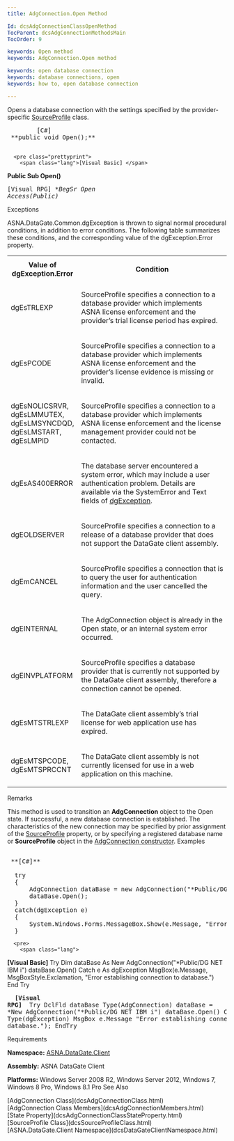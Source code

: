 ```yaml
---
title: AdgConnection.Open Method

Id: dcsAdgConnectionClassOpenMethod
TocParent: dcsAdgConnectionMethodsMain
TocOrder: 9

keywords: Open method
keywords: AdgConnection.Open method

keywords: open database connection
keywords: database connections, open
keywords: how to, open database connection

---
```


Opens a database connection with the settings specified by the provider-specific [SourceProfile](dcsSourceProfileClass.html) class. 
<pre class="prettyprint">
        <span class="lang">[C#]</span>
 **public void Open();** 
      </pre>
      <pre class="prettyprint">
        <span class="lang">[Visual Basic] </span>
 **Public Sub Open()** 
      </pre>
      <pre class="prettyprint">
        <span class="lang">[Visual RPG]</span>
 **BegSr Open Access(*Public)** 
      </pre>

Exceptions

ASNA.DataGate.Common.dgException is thrown to signal normal procedural conditions, in addition to error conditions. The following table summarizes these conditions, and the corresponding value of the dgException.Error property.
<br />

<table class="dtTABLE" id="Table5" x-use-null-cells="x-use-null-cells" style="border-spacing: 0px;     x-cell-content-align: Top" cellspacing="0">
          <colgroup span="1">
            <col span="1" style="FONT-WEIGHT: bold; WIDTH: 30%" />
            <col span="1" style="WIDTH: 70%" />
          </colgroup>
          <tr>
            <th colspan="1" rowspan="1">
							Value of
							<br />
							dgException.Error
						</th>
            <th colspan="1" rowspan="1">

Condition
</th>
          </tr>
          <tr>
            <td colspan="1" rowspan="1">

dgEsTRLEXP 
</td>
            <td colspan="1" rowspan="1">

SourceProfile specifies a connection to a database provider which implements ASNA license enforcement and the provider’s trial license period has expired. 
</td>
          </tr>
          <tr>
            <td colspan="1" rowspan="1">

dgEsPCODE 
</td>
            <td colspan="1" rowspan="1">

SourceProfile specifies a connection to a database provider which implements ASNA license enforcement and the provider’s license evidence is missing or invalid. 
</td>
          </tr>
          <tr>
            <td colspan="1" rowspan="1">

dgEsNOLICSRVR, dgEsLMMUTEX, dgEsLMSYNCDQD, dgEsLMSTART, dgEsLMPID 
</td>
            <td colspan="1" rowspan="1">

SourceProfile specifies a connection to a database provider which implements ASNA license enforcement and the license management provider could not be contacted. 
</td>
          </tr>
          <tr>
            <td colspan="1" rowspan="1">

dgEsAS400ERROR 
</td>
            <td colspan="1" rowspan="1">

The database server encountered a system error, which may include a user authentication problem. Details are available via the <span>SystemError</span> and <span>Text</span> fields of [dgException](dcsdgExceptionClass.html). 
</td>
          </tr>
          <tr>
            <td colspan="1" rowspan="1">

dgEOLDSERVER 
</td>
            <td colspan="1" rowspan="1">

SourceProfile specifies a connection to a release of a database provider that does not support the DataGate client assembly. 
</td>
          </tr>
          <tr>
            <td colspan="1" rowspan="1">

dgEmCANCEL 
</td>
            <td colspan="1" rowspan="1">

SourceProfile specifies a connection that is to query the user for authentication information and the user cancelled the query. 
</td>
          </tr>
          <tr>
            <td colspan="1" rowspan="1">

dgEINTERNAL 
</td>
            <td colspan="1" rowspan="1">

The <span>AdgConnection</span> object is already in the <span>Open</span> state, or an internal system error occurred. 
</td>
          </tr>
          <tr>
            <td colspan="1" rowspan="1">

dgEINVPLATFORM 
</td>
            <td colspan="1" rowspan="1">

SourceProfile specifies a database provider that is currently not supported by the DataGate client assembly, therefore a connection cannot be opened. 
</td>
          </tr>
          <tr>
            <td colspan="1" rowspan="1">

dgEsMTSTRLEXP 
</td>
            <td colspan="1" rowspan="1">

The DataGate client assembly’s trial license for web application use has expired. 
</td>
          </tr>
          <tr>
            <td colspan="1" rowspan="1">

dgEsMTSPCODE, dgEsMTSPRCCNT 
</td>
            <td colspan="1" rowspan="1">

The DataGate client assembly is not currently licensed for use in a web application on this machine. 
</td>
          </tr>
</table>

Remarks

This method is used to transition an **AdgConnection** object to the Open state. If successful, a new database connection is established. The characteristics of the new connection may be specified by prior assignment of the [ SourceProfile](dcsAdgConnectionClassSourceProfileProperty.html) property, or by specifying a registered database name or **SourceProfile** object in the [ AdgConnection constructor](dcsAdgConnectionConstructorsMain.html).
Examples

<pre>
        <span class="lang">
 **[C#]** 
        </span>
  try
  {
      AdgConnection dataBase = new AdgConnection("*Public/DG NET IBM i");
      dataBase.Open();
  }
  catch(dgException e)
  {
      System.Windows.Forms.MessageBox.Show(e.Message, "Error establishing connection to database.");
  }</pre>
      <pre>
        <span class="lang">
 **[Visual Basic]** 
        </span>
  Try
      Dim dataBase As New AdgConnection("*Public/DG NET IBM i")
      dataBase.Open()
  Catch e As dgException
      MsgBox(e.Message, MsgBoxStyle.Exclamation, "Error establishing connection to database.")
  End Try</pre>
      <pre class="prettyprint">
        <span class="lang">
 **[Visual RPG]** 
        </span>
  Try
      DclFld dataBase Type(AdgConnection)
      dataBase = *New AdgConnection("*Public/DG NET IBM i")
      dataBase.Open()
  Catch e Type(dgException)
      MsgBox e.Message "Error establishing connection to database."); 
  EndTry</pre>

Requirements

<span> **Namespace:** [ASNA.DataGate.Client](dcsDataGateClientNamespace.html) </span> 

<span> **Assembly:** ASNA DataGate Client</span> 

<span> **Platforms:** Windows Server 2008 R2, Windows Server 2012, Windows 7, Windows 8 Pro, Windows 8.1 Pro</span> 
See Also

<dl />
      [AdgConnection Class](dcsAdgConnectionClass.html)
      <br />
      [AdgConnection Class Members](dcsAdgConnectionMembers.html)
      <br />
      [State Property](dcsAdgConnectionClassStateProperty.html)
      <br />
      [SourceProfile Class](dcsSourceProfileClass.html)
      <br />
      [ASNA.DataGate.Client Namespace](dcsDataGateClientNamespace.html)

